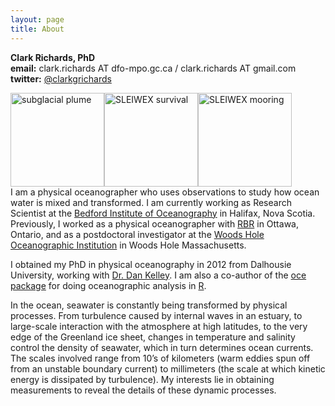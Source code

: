 ```yaml
---
layout: page
title: About
---
```


**Clark Richards, PhD**  
**email:** clark.richards AT dfo-mpo.gc.ca / clark.richards AT gmail.com  
**twitter:** [@clarkgrichards](https://twitter.com/clarkgrichards)

<img style="float: left" alt="subglacial plume" src="{{ site.baseurl }}images/img_05073.jpg" width="150">
<img style="float: left" alt="SLEIWEX survival" src="{{ site.baseurl }}images/sleiwex_survival.jpg" width="150">
<img style="float: left" alt="SLEIWEX mooring" src="{{ site.baseurl }}images/sleiwex_mooring.jpg" width="150">
<p style="clear: both;">

<p>I am a physical oceanographer who uses observations to study how ocean water is mixed and transformed. I am currently working as Research Scientist at the <a href="http://www.bio.gc.ca/index-en.php">Bedford Institute of Oceanography</a> in Halifax, Nova Scotia. Previously, I worked as a physical oceanographer with <a href="http://www.rbr-global.com">RBR</a> in Ottawa, Ontario, and as a postdoctoral investigator at the <a href="www.whoi.edu">Woods Hole Oceanographic Institution</a> in Woods Hole Massachusetts.</p>

<p>I obtained my PhD in physical oceanography in 2012 from Dalhousie University, working with <a href="http://www.dal.ca/faculty/science/oceanography/people/faculty/daniel-e-kelley.html">Dr. Dan Kelley</a>. I am also a co-author of the <a href="http://dankelley.github.io/oce/">oce package</a> for doing oceanographic analysis in <a href="http://r-project.org">R</a>. </p>

<p>In the ocean, seawater is constantly being transformed by physical processes. From turbulence caused by internal waves in an estuary, to large-scale interaction with the atmosphere at high latitudes, to the very edge of the Greenland ice sheet, changes in temperature and salinity control the density of seawater, which in turn determines ocean currents. The scales involved range from 10’s of kilometers (warm eddies spun off from an unstable boundary current) to millimeters (the scale at which kinetic energy is dissipated by turbulence). My interests lie in obtaining measurements to reveal the details of these dynamic processes.</p>


